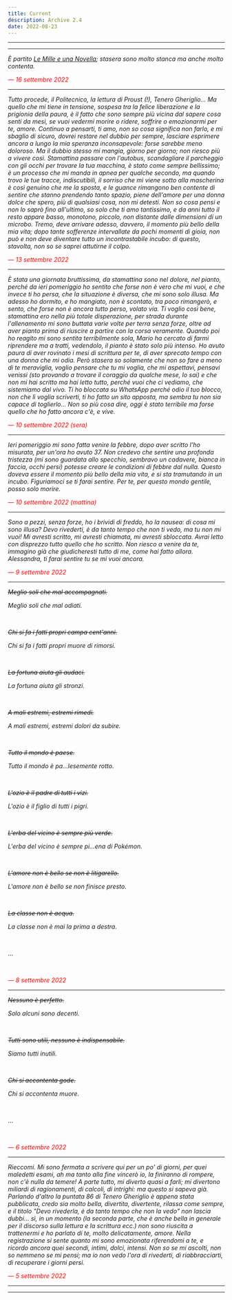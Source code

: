 ```yaml
---
title: Current
description: Archive 2.4
date: 2022-08-23
---
```


---
---

*È partito [Le Mille e una Novella](https://miry1919.github.io/hugosite/podcast/le-mille-e-una-novella/); stasera sono molto stanca ma anche molto contenta.*

<span style="color:red">*— 16 settembre 2022*</span>

---

*Tutto procede, il Politecnico, la lettura di Proust (!), Tenero Gheriglio... Ma quello che mi tiene in tensione, sospesa tra la felice liberazione e la prigionia della paura, è il fatto che sono sempre più vicina dal sapere cosa senti da mesi, se vuoi vedermi morire o ridere, soffrire o emozionarmi per te, amore. Continuo a pensarti, ti amo, non so cosa significa non farlo, e mi sbaglio di sicuro, dovrei restare nel dubbio per sempre, lasciare esprimere ancora a lungo la mia speranza inconsapevole: forse sarebbe meno doloroso. Ma il dubbio stesso mi mangia, giorno per giorno; non riesco più a vivere così. Stamattina passare con l'autobus, scandagliare il parcheggio con gli occhi per trovare la tua macchina, è stato come sempre bellissimo; è un processo che mi manda in apnea per qualche secondo, ma quando trovo le tue tracce, indiscutibili, il sorriso che mi viene sotto alla mascherina è così genuino che me la sposta, e le guance rimangono ben contente di sentire che stanno prendendo tanto spazio, piene dell'amore per una donna dolce che spero, più di qualsiasi cosa, non mi detesti. Non so cosa pensi e non lo saprò fino all'ultimo, so solo che ti amo tantissimo, e da anni tutto il resto appare basso, monotono, piccolo, non distante dalle dimensioni di un microbo. Tremo, deve arrivare adesso, davvero, il momento più bello della mia vita; dopo tante sofferenze intervallate da pochi momenti di gioia, non può e non deve diventare tutto un incontrastabile incubo: di questo, stavolta, non so se saprei attutirne il colpo.*

<span style="color:red">*— 13 settembre 2022*</span>

---

*È stata una giornata bruttissima, da stamattina sono nel dolore, nel pianto, perché da ieri pomeriggio ho sentito che forse non è vero che mi vuoi, e che invece ti ho persa, che la situazione è diversa, che mi sono solo illusa. Ma adesso ho dormito, e ho mangiato, non è scontato, tra poco rimangerò, e sento, che forse non è ancora tutto perso, volato via. Ti voglio così bene, stamattina ero nella più totale disperazione, per strada durante l'allenamento mi sono buttata varie volte per terra senza forze, oltre ad aver pianto prima di riuscire a partire con la corsa veramente. Quando poi ho reagito mi sono sentita terribilmente sola, Mario ha cercato di farmi riprendere ma a tratti, vedendolo, il pianto è stato solo più intenso. Ho avuto paura di aver rovinato i mesi di scrittura per te, di aver sprecato tempo con una donna che mi odia. Però stasera so solamente che non so fare a meno di te meraviglia, voglio pensare che tu mi voglia, che mi aspettavi, pensavi venissi (sto provando a trovare il coraggio da qualche mese, lo sai) e che non mi hai scritto ma hai letto tutto, perché vuoi che ci vediamo, che sistemiamo dal vivo. Ti ho bloccata su WhatsApp perché odio il tuo blocco, non che lì voglia scriverti, ti ho fatto un sito apposta, ma sembra tu non sia capace di toglierlo... Non so più cosa dire, oggi è stato terribile ma forse quello che ho fatto ancora c'è, e vive.*

<span style="color:red">*— 10 settembre 2022 (sera)*</span>

---

*Ieri pomeriggio mi sono fatta venire la febbre, dopo aver scritto l'ho misurata, per un'ora ho avuto 37. Non credevo che sentire una profonda tristezza (mi sono guardata allo specchio, sembravo un cadavere, bianca in faccia, occhi persi) potesse creare le condizioni di febbre dal nulla. Questo doveva essere il momento più bello della mia vita, e si sta tramutando in un incubo. Figuriamoci se ti farai sentire. Per te, per questo mondo gentile, posso solo morire.*

<span style="color:red">*— 10 settembre 2022 (mattina)*</span>

---

*Sono a pezzi, senza forze, ho i brividi di freddo, ho la nausea: di cosa mi sono illusa? Devo rivederti, è da tanto tempo che non ti vedo, ma tu non mi vuoi! Mi avresti scritto, mi avresti chiamata, mi avresti sbloccata. Avrai letto con disprezzo tutto quello che ho scritto. Non riesco a venire da te, immagino già che giudicheresti tutto di me, come hai fatto allora. Alessandra, ti farai sentire tu se mi vuoi ancora.*

<span style="color:red">*— 9 settembre 2022*</span>

---

*<del>Meglio soli che mal accompagnati.*

*Meglio soli che mal odiati.*

&nbsp;

*<del>Chi si fa i fatti propri campa cent'anni.*

*Chi si fa i fatti propri muore di rimorsi.*

&nbsp;

*<del>La fortuna aiuta gli audaci.*

*La fortuna aiuta gli stronzi.*

&nbsp;

*<del>A mali estremi, estremi rimedi.*

*A mali estremi, estremi dolori da subire.*

&nbsp;

*<del>Tutto il mondo è paese.*

*Tutto il mondo è pa...lesemente rotto.*

&nbsp;

*<del>L'ozio è il padre di tutti i vizi.*

*L'ozio è il figlio di tutti i pigri.*

&nbsp;

*<del>L'erba del vicino è sempre più verde.*

*L'erba del vicino è sempre pi...ena di Pokémon.*

&nbsp;

*<del>L'amore non è bello se non è litigarello.*

*L'amore non è bello se non finisce presto.*

&nbsp;

*<del>La classe non è acqua.*

*La classe non è mai la prima a destra.*

&nbsp;

...

&nbsp;

<span style="color:red">*— 8 settembre 2022*</span>

---

*<del>Nessuno è perfetto.*

*Solo alcuni sono decenti.*

&nbsp;

*<del>Tutti sono utili, nessuno è indispensabile.*

*Siamo tutti inutili.*

&nbsp;

*<del>Chi si accontenta gode.*

*Chi si accontenta muore.*

&nbsp;

...

&nbsp;

<span style="color:red">*— 6 settembre 2022*</span>

---

*Rieccomi. Mi sono fermata a scrivere qui per un po' di giorni, per quei maledetti esami, ah ma tanto alla fine vincerò io, la finiranno di rompere, non c'è nulla da temere! A parte tutto, mi diverto quasi a farli; mi divertono miliardi di ragionamenti, di calcoli, di intrighi: ma questo si sapeva già. Parlando d'altro la puntata 86 di Tenero Gheriglio è appena stata pubblicata, credo sia molto bella, divertita, divertente, rilassa come sempre, e il titolo "Devo rivederla, è da tanto tempo che non la vedo" non lascia dubbi... sì, in un momento (la seconda parte, che è anche bella in generale per il discorso sulla lettura e la scrittura ecc.) non sono riuscita a trattenermi e ho parlato di te, molto delicatamente, amore. Nella registrazione si sente quanto mi sono emozionata riferendomi a te, e ricordo ancora quei secondi, intimi, dolci, intensi. Non so se mi ascolti, non so nemmeno se mi pensi; ma io non vedo l'ora di rivederti, di riabbracciarti, di recuperare i giorni persi.*

<span style="color:red">*— 5 settembre 2022*</span>

---
---
